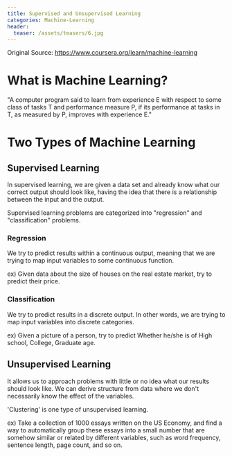 ```yaml
---
title: Supervised and Unsupervised Learning
categories: Machine-Learning
header:
  teaser: /assets/teasers/6.jpg
---
```




Original Source: https://www.coursera.org/learn/machine-learning



# What is Machine Learning?

"A computer program said to learn from experience E with respect to some class of tasks T and performance measure P, if its performance at tasks in T, as measured by P, improves with experience E."

# Two Types of Machine Learning

## Supervised Learning

In supervised learning, we are given a data set and already know what our correct output should look like, having the idea that there is a relationship between the input and the output.

Supervised learning problems are categorized into "regression" and "classification" problems.

### Regression

We try to predict results within a continuous output, meaning that we are trying to map input variables to some continuous function.

ex) Given data about the size of houses on the real estate market, try to predict their price.

### Classification

 We try to predict results in a discrete output. In other words, we are trying to map input variables into discrete categories.

ex) Given a picture of a person, try to predict Whether he/she is of High school, College, Graduate age.

## Unsupervised Learning

It allows us to approach problems with little or no idea what our results should look like. We can derive structure from data where we don't necessarily know the effect of the variables.

'Clustering' is one type of unsupervised learning.

ex) Take a collection of 1000 essays written on the US Economy, and find a way to automatically group these essays into a small number that are somehow similar or related by different variables, such as word frequency, sentence length, page count, and so on.
